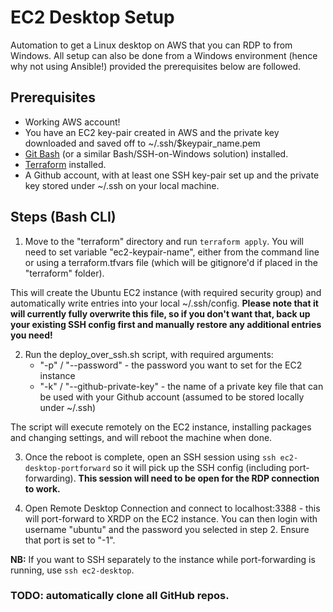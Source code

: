 # EC2 Desktop Setup

Automation to get a Linux desktop on AWS that you can RDP to from Windows. All setup can also be done from a Windows environment (hence why not using Ansible!) provided the prerequisites below are followed.

## Prerequisites
- Working AWS account!
- You have an EC2 key-pair created in AWS and the private key downloaded and saved off to ~/.ssh/$keypair_name.pem
- [Git Bash](https://gitforwindows.org) (or a similar Bash/SSH-on-Windows solution) installed.
- [Terraform](https://www.terraform.io) installed.
- A Github account, with at least one SSH key-pair set up and the private key stored under ~/.ssh on your local machine.

## Steps (Bash CLI)

1) Move to the "terraform" directory and run `terraform apply`. You will need to set variable "ec2-keypair-name", either from the command line or using a terraform.tfvars file (which will be gitignore'd if placed in the "terraform" folder).

This will create the Ubuntu EC2 instance (with required security group) and automatically write entries into your local ~/.ssh/config. **Please note that it will currently fully overwrite this file, so if you don't want that, back up your existing SSH config first and manually restore any additional entries you need!**

2) Run the deploy_over_ssh.sh script, with required arguments:
    - "-p" / "--password" - the password you want to set for the EC2 instance
    - "-k" / "--github-private-key" - the name of a private key file that can be used with your Github account (assumed to be stored locally under ~/.ssh)

The script will execute remotely on the EC2 instance, installing packages and changing settings, and will reboot the machine when done.

3) Once the reboot is complete, open an SSH session using `ssh ec2-desktop-portforward` so it will pick up the SSH config (including port-forwarding). **This session will need to be open for the RDP connection to work.**

4) Open Remote Desktop Connection and connect to localhost:3388 - this will port-forward to XRDP on the EC2 instance. You can then login with username "ubuntu" and the password you selected in step 2. Ensure that port is set to "-1".

**NB:** If you want to SSH separately to the instance while port-forwarding is running, use `ssh ec2-desktop`.

### TODO: automatically clone all GitHub repos.

